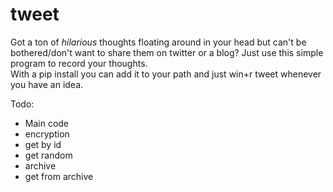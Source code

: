 # tweet
Got a ton of *hilarious* thoughts floating around in your head but can't be bothered/don't want to share them on twitter or a blog? Just use this simple program to record your thoughts.    
With a pip install you can add it to your path and just win+r tweet whenever you have an idea.

Todo:
- Main code
- encryption
- get by id
- get random
- archive
- get from archive
